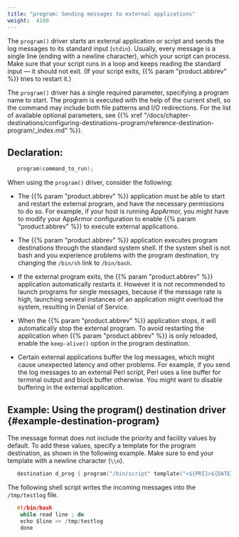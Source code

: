 ```yaml
---
title: "program: Sending messages to external applications"
weight:  4100
---
```

<!-- DISCLAIMER: This file is based on the syslog-ng Open Source Edition documentation https://github.com/balabit/syslog-ng-ose-guides/commit/2f4a52ee61d1ea9ad27cb4f3168b95408fddfdf2 and is used under the terms of The syslog-ng Open Source Edition Documentation License. The file has been modified by Axoflow. -->

The `program()` driver starts an external application or script and sends the log messages to its standard input (`stdin`). Usually, every message is a single line (ending with a newline character), which your script can process. Make sure that your script runs in a loop and keeps reading the standard input — it should not exit. (If your script exits, {{% param "product.abbrev" %}} tries to restart it.)

The `program()` driver has a single required parameter, specifying a program name to start. The program is executed with the help of the current shell, so the command may include both file patterns and I/O redirections. For the list of available optional parameters, see {{% xref "/docs/chapter-destinations/configuring-destinations-program/reference-destination-program/_index.md" %}}.


## Declaration:

```c
   program(command_to_run);
```

When using the `program()` driver, consider the following:

  - The {{% param "product.abbrev" %}} application must be able to start and restart the external program, and have the necessary permissions to do so. For example, if your host is running AppArmor, you might have to modify your AppArmor configuration to enable {{% param "product.abbrev" %}} to execute external applications.

  - The {{% param "product.abbrev" %}} application executes program destinations through the standard system shell. If the system shell is not bash and you experience problems with the program destination, try changing the `/bin/sh` link to `/bin/bash`.

  - If the external program exits, the {{% param "product.abbrev" %}} application automatically restarts it. However it is not recommended to launch programs for single messages, because if the message rate is high, launching several instances of an application might overload the system, resulting in Denial of Service.

  - When the {{% param "product.abbrev" %}} application stops, it will automatically stop the external program. To avoid restarting the application when {{% param "product.abbrev" %}} is only reloaded, enable the `keep-alive()` option in the program destination.

  - Certain external applications buffer the log messages, which might cause unexpected latency and other problems. For example, if you send the log messages to an external Perl script, Perl uses a line buffer for terminal output and block buffer otherwise. You might want to disable buffering in the external application.



## Example: Using the program() destination driver {#example-destination-program}

The message format does not include the priority and facility values by default. To add these values, specify a template for the program destination, as shown in the following example. Make sure to end your template with a newline character (`\\n`).

```c
   destination d_prog { program("/bin/script" template("<${PRI}>${DATE} ${HOST} ${MESSAGE}\n") ); };
```

The following shell script writes the incoming messages into the `/tmp/testlog` file.

```c
   #!/bin/bash
    while read line ; do
    echo $line >> /tmp/testlog
    done
```

